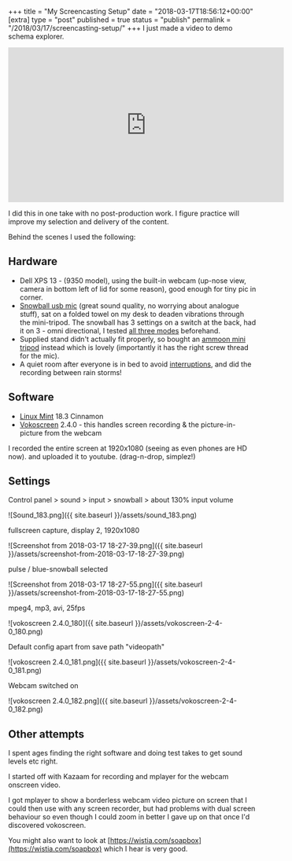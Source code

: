 +++
title = "My Screencasting Setup"
date = "2018-03-17T18:56:12+00:00"
[extra]
type = "post"
published = true
status = "publish"
permalink = "/2018/03/17/screencasting-setup/"
+++
I just made a video to demo schema explorer.

<iframe width="560" height="315" src="https://www.youtube.com/embed/cqStb6M-Q90" frameborder="0" allow="accelerometer; autoplay; encrypted-media; gyroscope; picture-in-picture" allowfullscreen></iframe>

I did this in one take with no post-production work. I figure practice will improve my selection and delivery of the content.

Behind the scenes I used the following:

## Hardware

*   Dell XPS 13 - (9350 model), using the built-in webcam (up-nose view, camera in bottom left of lid for some reason), good enough for tiny pic in corner.
*   [Snowball usb mic](http://amzn.to/2FGWsQQ) (great sound quality, no worrying about analogue stuff), sat on a folded towel on my desk to deaden vibrations through the mini-tripod. The snowball has 3 settings on a switch at the back, had it on 3 - omni directional, I tested [all three modes](https://youtu.be/-3rbPaJgTWA?t=1m59s) beforehand.
*   Supplied stand didn't actually fit properly, so bought an [ammoon mini tripod](http://amzn.to/2pkYEmg) instead which is lovely (importantly it has the right screw thread for the mic).
*   A quiet room after everyone is in bed to avoid [interruptions](https://youtu.be/Mh4f9AYRCZY), and did the recording between rain storms!

## Software

*   [Linux Mint](https://linuxmint.com/) 18.3 Cinnamon
*   [Vokoscreen](http://linuxecke.volkoh.de/vokoscreen/vokoscreen.html) 2.4.0 - this handles screen recording & the picture-in-picture from the webcam

I recorded the entire screen at 1920x1080 (seeing as even phones are HD now). and uploaded it to youtube. (drag-n-drop, simplez!)

## Settings

Control panel > sound > input > snowball > about 130% input volume

![Sound_183.png]({{ site.baseurl }}/assets/sound_183.png)

fullscreen capture, display 2, 1920x1080

![Screenshot from 2018-03-17 18-27-39.png]({{ site.baseurl }}/assets/screenshot-from-2018-03-17-18-27-39.png)

pulse / blue-snowball selected

![Screenshot from 2018-03-17 18-27-55.png]({{ site.baseurl }}/assets/screenshot-from-2018-03-17-18-27-55.png)

mpeg4, mp3, avi, 25fps

![vokoscreen 2.4.0_180]({{ site.baseurl }}/assets/vokoscreen-2-4-0_180.png)

Default config apart from save path "videopath"

![vokoscreen 2.4.0_181.png]({{ site.baseurl }}/assets/vokoscreen-2-4-0_181.png)

Webcam switched on

![vokoscreen 2.4.0_182.png]({{ site.baseurl }}/assets/vokoscreen-2-4-0_182.png)

## Other attempts

I spent ages finding the right software and doing test takes to get sound levels etc right.

I started off with Kazaam for recording and mplayer for the webcam onscreen video.

I got mplayer to show a borderless webcam video picture on screen that I could then use with any screen recorder, but had problems with dual screen behaviour so even though I could zoom in better I gave up on that once I'd discovered vokoscreen.

You might also want to look at [https://wistia.com/soapbox](https://wistia.com/soapbox) which I hear is very good.
